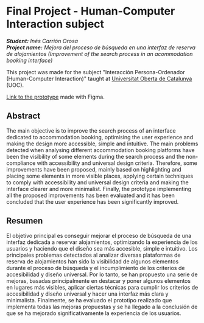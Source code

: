 # Final Project - Human-Computer Interaction subject
***Student:** Inés Carrión Orosa*
<br>***Project name:** Mejora del proceso de búsqueda en una interfaz de reserva de alojamientos (Improvement of the search process in an acommodation booking interface)*

<p>This project was made for the subject "Interacción Persona-Ordenador (Human-Computer Interaction)" taught at <a href="https://www.uoc.edu/portal/es/index.html">Universitat Oberta de Catalunya</a> (UOC).</p>

<p><a href="https://www.figma.com/proto/uwzUJt1fVdTSawbDeW5hDK/Book-a-flat?node-id=2%3A2&starting-point-node-id=2%3A2&scaling=contain">Link to the prototype</a> made with Figma.</p>

<h2>Abstract</h2>
<p>The main objective is to improve the search process of an interface dedicated to accommodation booking, optimising the user experience and making the design more accessible, simple and intuitive. The main problems detected when analysing different accommodation booking platforms have been the visibility of some elements during the search process and the non-compliance with accessibility and universal design criteria. Therefore, some improvements have been proposed, mainly based on highlighting and placing some elements in more visible places, applying certain techniques to comply with accessibility and universal design criteria and making the interface clearer and more minimalist. Finally, the prototype implementing all the proposed improvements has been evaluated and it has been concluded that the user experience has been significantly improved.</p>

<h2>Resumen</h2>
<p>El objetivo principal es conseguir mejorar el proceso de búsqueda de una interfaz dedicada a reservar alojamientos, optimizando la experiencia de los usuarios y haciendo que el diseño sea más accesible, simple e intuitivo. Los principales problemas detectados al analizar diversas plataformas de reserva de alojamientos han sido la visibilidad de algunos elementos durante el proceso de búsqueda y el incumplimiento de los criterios de accesibilidad y diseño universal. Por lo tanto, se han propuesto una serie de mejoras, basadas principalmente en destacar y poner algunos elementos en lugares más visibles, aplicar ciertas técnicas para cumplir los criterios de accesibilidad y diseño universal y hacer una interfaz más clara y minimalista. Finalmente, se ha evaluado el prototipo realizado que implementa todas las mejoras propuestas y se ha llegado a la conclusión de que se ha mejorado significativamente la experiencia de los usuarios.</p>